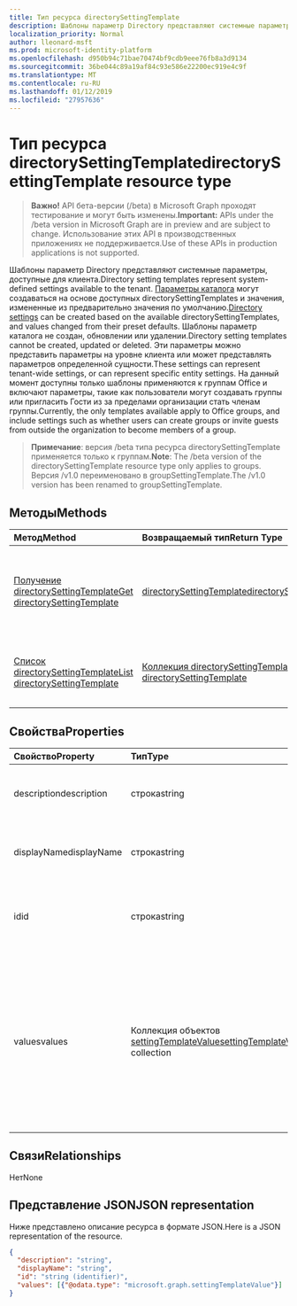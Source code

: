 ```yaml
---
title: Тип ресурса directorySettingTemplate
description: Шаблоны параметр Directory представляют системные параметры, доступные для клиента. Параметры каталога могут создаваться на основе доступных directorySettingTemplates и значения, измененные из предварительно значения по умолчанию. Шаблоны параметр каталога не создан, обновлении или удалении. Эти параметры можно представить параметры на уровне клиента или может представлять параметров определенной сущности.  На данный момент доступны только шаблоны применяются к группам Office и включают параметры, такие как пользователи могут создавать группы или пригласить Гости из за пределами организации стать членам группы.
localization_priority: Normal
author: lleonard-msft
ms.prod: microsoft-identity-platform
ms.openlocfilehash: d950b94c71bae70474bf9cdb9eee76fb8a3d9134
ms.sourcegitcommit: 36be044c89a19af84c93e586e22200ec919e4c9f
ms.translationtype: MT
ms.contentlocale: ru-RU
ms.lasthandoff: 01/12/2019
ms.locfileid: "27957636"
---
```

# <a name="directorysettingtemplate-resource-type"></a><span data-ttu-id="50bc2-107">Тип ресурса directorySettingTemplate</span><span class="sxs-lookup"><span data-stu-id="50bc2-107">directorySettingTemplate resource type</span></span>

> <span data-ttu-id="50bc2-108">**Важно!** API бета-версии (/beta) в Microsoft Graph проходят тестирование и могут быть изменены.</span><span class="sxs-lookup"><span data-stu-id="50bc2-108">**Important:** APIs under the /beta version in Microsoft Graph are in preview and are subject to change.</span></span> <span data-ttu-id="50bc2-109">Использование этих API в производственных приложениях не поддерживается.</span><span class="sxs-lookup"><span data-stu-id="50bc2-109">Use of these APIs in production applications is not supported.</span></span>

<span data-ttu-id="50bc2-110">Шаблоны параметр Directory представляют системные параметры, доступные для клиента.</span><span class="sxs-lookup"><span data-stu-id="50bc2-110">Directory setting templates represent system-defined settings available to the tenant.</span></span> <span data-ttu-id="50bc2-111">[Параметры каталога](directorysetting.md) могут создаваться на основе доступных directorySettingTemplates и значения, измененные из предварительно значения по умолчанию.</span><span class="sxs-lookup"><span data-stu-id="50bc2-111">[Directory settings](directorysetting.md) can be created based on the available directorySettingTemplates, and values changed from their preset defaults.</span></span> <span data-ttu-id="50bc2-112">Шаблоны параметр каталога не создан, обновлении или удалении.</span><span class="sxs-lookup"><span data-stu-id="50bc2-112">Directory setting templates cannot be created, updated or deleted.</span></span> <span data-ttu-id="50bc2-113">Эти параметры можно представить параметры на уровне клиента или может представлять параметров определенной сущности.</span><span class="sxs-lookup"><span data-stu-id="50bc2-113">These settings can represent tenant-wide settings, or can represent specific entity settings.</span></span>  <span data-ttu-id="50bc2-114">На данный момент доступны только шаблоны применяются к группам Office и включают параметры, такие как пользователи могут создавать группы или пригласить Гости из за пределами организации стать членам группы.</span><span class="sxs-lookup"><span data-stu-id="50bc2-114">Currently, the only templates available apply to Office groups, and include settings such as whether users can create groups or invite guests from outside the organization to become members of a group.</span></span>

> <span data-ttu-id="50bc2-115">**Примечание**: версия /beta типа ресурса directorySettingTemplate применяется только к группам.</span><span class="sxs-lookup"><span data-stu-id="50bc2-115">**Note**: The /beta version of the directorySettingTemplate resource type only applies to groups.</span></span> <span data-ttu-id="50bc2-116">Версия /v1.0 переименовано в groupSettingTemplate.</span><span class="sxs-lookup"><span data-stu-id="50bc2-116">The /v1.0 version has been renamed to groupSettingTemplate.</span></span>

## <a name="methods"></a><span data-ttu-id="50bc2-117">Методы</span><span class="sxs-lookup"><span data-stu-id="50bc2-117">Methods</span></span>

| <span data-ttu-id="50bc2-118">Метод</span><span class="sxs-lookup"><span data-stu-id="50bc2-118">Method</span></span>           | <span data-ttu-id="50bc2-119">Возвращаемый тип</span><span class="sxs-lookup"><span data-stu-id="50bc2-119">Return Type</span></span>    |<span data-ttu-id="50bc2-120">Описание</span><span class="sxs-lookup"><span data-stu-id="50bc2-120">Description</span></span>|
|:---------------|:--------|:----------|
|[<span data-ttu-id="50bc2-121">Получение directorySettingTemplate</span><span class="sxs-lookup"><span data-stu-id="50bc2-121">Get directorySettingTemplate</span></span>](../api/directorysettingtemplate-get.md) | [<span data-ttu-id="50bc2-122">directorySettingTemplate</span><span class="sxs-lookup"><span data-stu-id="50bc2-122">directorySettingTemplate</span></span>](directorysettingtemplate.md) |<span data-ttu-id="50bc2-123">Чтение определенных свойств объекта directorySettingTemplate определения системы.</span><span class="sxs-lookup"><span data-stu-id="50bc2-123">Read the specific properties of one of the system defined directorySettingTemplate objects.</span></span>|
|[<span data-ttu-id="50bc2-124">Список directorySettingTemplate</span><span class="sxs-lookup"><span data-stu-id="50bc2-124">List directorySettingTemplate</span></span>](../api/directorysettingtemplate-list.md) | [<span data-ttu-id="50bc2-125">Коллекция directorySettingTemplate</span><span class="sxs-lookup"><span data-stu-id="50bc2-125">Collection of directorySettingTemplate</span></span>](directorysettingtemplate.md) |<span data-ttu-id="50bc2-126">Список всех системных объектов directorySettingTemplate.</span><span class="sxs-lookup"><span data-stu-id="50bc2-126">List all of the system defined directorySettingTemplate objects.</span></span>|

## <a name="properties"></a><span data-ttu-id="50bc2-127">Свойства</span><span class="sxs-lookup"><span data-stu-id="50bc2-127">Properties</span></span>
| <span data-ttu-id="50bc2-128">Свойство</span><span class="sxs-lookup"><span data-stu-id="50bc2-128">Property</span></span>     | <span data-ttu-id="50bc2-129">Тип</span><span class="sxs-lookup"><span data-stu-id="50bc2-129">Type</span></span>   |<span data-ttu-id="50bc2-130">Описание</span><span class="sxs-lookup"><span data-stu-id="50bc2-130">Description</span></span>|
|:---------------|:--------|:----------|
|<span data-ttu-id="50bc2-131">description</span><span class="sxs-lookup"><span data-stu-id="50bc2-131">description</span></span>|<span data-ttu-id="50bc2-132">строка</span><span class="sxs-lookup"><span data-stu-id="50bc2-132">string</span></span>|<span data-ttu-id="50bc2-133">Описание шаблона.</span><span class="sxs-lookup"><span data-stu-id="50bc2-133">Description of the template.</span></span> <span data-ttu-id="50bc2-134">Только для чтения.</span><span class="sxs-lookup"><span data-stu-id="50bc2-134">Read-only.</span></span>|
|<span data-ttu-id="50bc2-135">displayName</span><span class="sxs-lookup"><span data-stu-id="50bc2-135">displayName</span></span>|<span data-ttu-id="50bc2-136">строка</span><span class="sxs-lookup"><span data-stu-id="50bc2-136">string</span></span>|<span data-ttu-id="50bc2-137">Отображаемое имя шаблона.</span><span class="sxs-lookup"><span data-stu-id="50bc2-137">Display name of the template.</span></span> <span data-ttu-id="50bc2-138">Только для чтения.</span><span class="sxs-lookup"><span data-stu-id="50bc2-138">Read-only.</span></span> |
|<span data-ttu-id="50bc2-139">id</span><span class="sxs-lookup"><span data-stu-id="50bc2-139">id</span></span>|<span data-ttu-id="50bc2-140">строка</span><span class="sxs-lookup"><span data-stu-id="50bc2-140">string</span></span>| <span data-ttu-id="50bc2-p107">Уникальный идентификатор шаблона. Только для чтения.</span><span class="sxs-lookup"><span data-stu-id="50bc2-p107">Unique identifier for the template. Read-only.</span></span>|
|<span data-ttu-id="50bc2-143">values</span><span class="sxs-lookup"><span data-stu-id="50bc2-143">values</span></span>|<span data-ttu-id="50bc2-144">Коллекция объектов [settingTemplateValue](settingtemplatevalue.md)</span><span class="sxs-lookup"><span data-stu-id="50bc2-144">[settingTemplateValue](settingtemplatevalue.md) collection</span></span>| <span data-ttu-id="50bc2-145">Коллекция объектов settingTemplateValue, перечисляющих набор доступных параметров, значений по умолчанию и типов, которые составляют шаблон.</span><span class="sxs-lookup"><span data-stu-id="50bc2-145">Collection of settingTemplateValues that list the set of available settings, defaults and types that make up this template.</span></span>  <span data-ttu-id="50bc2-146">Только для чтения.</span><span class="sxs-lookup"><span data-stu-id="50bc2-146">Read-only.</span></span> |

## <a name="relationships"></a><span data-ttu-id="50bc2-147">Связи</span><span class="sxs-lookup"><span data-stu-id="50bc2-147">Relationships</span></span>
<span data-ttu-id="50bc2-148">Нет</span><span class="sxs-lookup"><span data-stu-id="50bc2-148">None</span></span>


## <a name="json-representation"></a><span data-ttu-id="50bc2-149">Представление JSON</span><span class="sxs-lookup"><span data-stu-id="50bc2-149">JSON representation</span></span>

<span data-ttu-id="50bc2-150">Ниже представлено описание ресурса в формате JSON.</span><span class="sxs-lookup"><span data-stu-id="50bc2-150">Here is a JSON representation of the resource.</span></span>

<!-- {
  "blockType": "resource",
  "optionalProperties": [

  ],
  "@odata.type": "microsoft.graph.directorySettingTemplate"
}-->

```json
{
  "description": "string",
  "displayName": "string",
  "id": "string (identifier)",
  "values": [{"@odata.type": "microsoft.graph.settingTemplateValue"}]
}

```

<!-- uuid: 8fcb5dbc-d5aa-4681-8e31-b001d5168d79
2015-10-25 14:57:30 UTC -->
<!-- {
  "type": "#page.annotation",
  "description": "directorySettingTemplate resource",
  "keywords": "",
  "section": "documentation",
  "tocPath": ""
}-->
